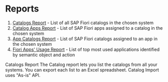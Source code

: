 # Reports

1. [Catalogs Report](../../cr/FPS01/main.md) - List of all SAP Fiori catalogs in the chosen system
1. [Catalog Apps Report](../../ca/FPS01/main.md) - List of SAP Fiori apps assigned to a catalog in the chosen system
2. [App Catalogs Report](../../ac/FPS01/main.md) - List of SAP Fiori catalogs assigned to an app in the chosen system
3. [Fiori Apps' Usage Report](../../fa/FPS01/main.md) - List of top most used applications identified by semantic object and action

Catalogs Report
The Catalog report lets you list the catalogs from all your systems. You can export each list to an Excel spreadsheet. Catalog Import uses "As-is" API.